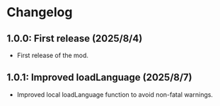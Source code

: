 # Changelog

## 1.0.0: First release (2025/8/4)

* First release of the mod.

## 1.0.1: Improved loadLanguage (2025/8/7)

* Improved local loadLanguage function to avoid non-fatal warnings.
